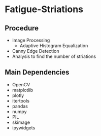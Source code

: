 # Fatigue-Striations

## Procedure
- Image Processing
  - Adaptive Histogram Equalization
- Canny Edge Detection
- Analysis to find the number of striations

## Main Dependencies
- OpenCV 
- matplotlib
- plotly
- itertools
- pandas
- numpy
- PIL
- skimage
- ipywidgets
